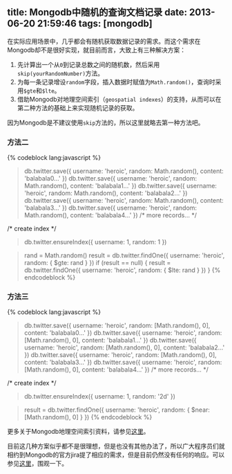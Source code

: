 title: Mongodb中随机的查询文档记录
date: 2013-06-20 21:59:46
tags: [mongodb]
---
在实际应用场景中，几乎都会有随机获取数据记录的需求。而这个需求在Mongodb却不是很好实现，就目前而言，大致上有三种解决方案：

1. 先计算出一个从`0`到记录总数之间的随机数，然后采用`skip(yourRandomNumber)`方法。
2. 为每一条记录增设`random`字段，插入数据时赋值为`Math.random()`，查询时采用`$gte`和`$lte`。
3. 借助Mongodb对地理空间索引（`geospatial indexes`）的支持，从而可以在第二种方法的基础上来实现随机记录的获取。

因为Mongodb是不建议使用`skip`方法的，所以这里就略去第一种方法吧。

### 方法二

{% codeblock lang:javascript %}
> db.twitter.save({ username: 'heroic', random: Math.random(), content: 'balabala0...' })
> db.twitter.save({ username: 'heroic', random: Math.random(), content: 'balabala1...' })
> db.twitter.save({ username: 'heroic', random: Math.random(), content: 'balabala2...' })
> db.twitter.save({ username: 'heroic', random: Math.random(), content: 'balabala3...' })
> db.twitter.save({ username: 'heroic', random: Math.random(), content: 'balabala4...' })
/* more records... */

/* create index */
> db.twitter.ensureIndex({ username: 1, random: 1 })

> rand = Math.random()
> result = db.twitter.findOne({ username: 'heroic', random: { $gte: rand } })
> if (result == null) {
>   result = db.twitter.findOne({ username: 'heroic', random: { $lte: rand } })
> }
{% endcodeblock %}

### 方法三

{% codeblock lang:javascript %}
> db.twitter.save({ username: 'heroic', random: [Math.random(), 0], content: 'balabala0...' })
> db.twitter.save({ username: 'heroic', random: [Math.random(), 0], content: 'balabala1...' })
> db.twitter.save({ username: 'heroic', random: [Math.random(), 0], content: 'balabala2...' })
> db.twitter.save({ username: 'heroic', random: [Math.random(), 0], content: 'balabala3...' })
> db.twitter.save({ username: 'heroic', random: [Math.random(), 0], content: 'balabala4...' })
/* more records... */

/* create index */
> db.twitter.ensureIndex({ username: 1, random: '2d' })

> result = db.twitter.findOne({ username: 'heroic', random: { $near: [Math.random(), 0] } })
{% endcodeblock %}

更多关于Mongodb地理空间索引资料，请参见[这里](http://docs.mongodb.org/manual/core/2d/)。

目前这几种方案似乎都不是很理想，但是也没有其他办法了，所以广大程序员们就相约到Mongodb的官方jira提了相应的需求，但是目前仍然没有任何的响应。可以参见[这里](https://jira.mongodb.org/browse/SERVER-533)，围观一下。